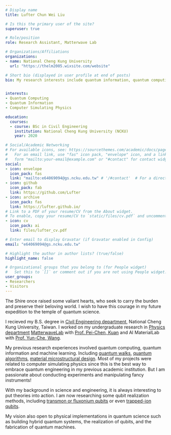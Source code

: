 ```yaml
---
# Display name
title: Lufter Chun Wei Liu

# Is this the primary user of the site?
superuser: true

# Role/position
role: Research Assistant, Matterwave Lab

# Organizations/Affiliations
organizations:
- name: National Cheng Kung University
  url: "https://thelm2005.wixsite.com/website"

# Short bio (displayed in user profile at end of posts)
bio: My research interests include quantum information, quantum computing, computer simulating physics.


interests:
- Quantum Computing
- Quantum Information
- Computer Simulating Physics

education:
  courses:
  - course: BSc in Civil Engineering
    institution: National Cheng Kung University (NCKU)
    year: 2020

# Social/Academic Networking
# For available icons, see: https://sourcethemes.com/academic/docs/page-builder/#icons
#   For an email link, use "fas" icon pack, "envelope" icon, and a link in the
#   form "mailto:your-email@example.com" or "#contact" for contact widget.
social:
- icon: envelope
  icon_pack: fas
  link: "mailto:e64069094@gs.ncku.edu.tw" # '/#contact'  # For a direct email link, use "mailto:test@example.org".
- icon: github
  icon_pack: fab
  link: https://github.com/Lufter
- icon: archive
  icon_pack: fas
  link: https://lufter.github.io/
# Link to a PDF of your resume/CV from the About widget.
# To enable, copy your resume/CV to `static/files/cv.pdf` and uncomment the lines below.
- icon: cv
  icon_pack: ai
  link: files/lufter_cv.pdf

# Enter email to display Gravatar (if Gravatar enabled in Config)
email: "e64069094@gs.ncku.edu.tw"

# Highlight the author in author lists? (true/false)
highlight_name: false

# Organizational groups that you belong to (for People widget)
#   Set this to `[]` or comment out if you are not using People widget.
user_groups:
- Researchers
- Visitors
---
```


The Shire once raised some valiant hearts, who seek to carry the burden and preserve their beloving world. I wish to have this courage in my future expedition to the temple of quantum science.

I recieved my B.S. degree in [Civil Engineering department](http://www.civil.ncku.edu.tw/index.php?lang=en), National Cheng Kung University, Taiwan. I worked on my undergraduate research in [Physics department](http://www.phys.ncku.edu.tw/2012/en/) [MatterwaveLab](https://thelm2005.wixsite.com/website) with [Prof. Pei-Chen, Kuan](http://www.phys.ncku.edu.tw/db/pweb/teacher.php?user_id=170222) and AI MaterialLab with [Prof. Yun-Che, Wang](http://myweb.ncku.edu.tw/~yunche/).

My previous research experiences involved quantum computing, quantum information and machine learning. Including [quantum walks](https://lufter.github.io/portfolio/portfolio-3/), [quantum algorithms](https://lufter.github.io/portfolio/portfolio-4/), [material microstructural design](https://lufter.github.io/portfolio/portfolio-1/). Most of my projects were related to computer simulating physics since this is the best way to embrace quantum engineering in my previous academic institution. But I am passionate about conducting experiments and manipulating fancy instruments!

With my background in science and engineering, it is always interesting to put theories into action. I am now researching some qubit realization methods, including [transmon or fluxonium qubits](https://arxiv.org/pdf/1904.06560.pdf) or even [trapped-ion qubits](https://arxiv.org/pdf/1904.04178.pdf). 

My vision also open to physical implementations in quantum science such as building hybrid quantum systems, the realization of qubits, and the fabrication of quantum machines.